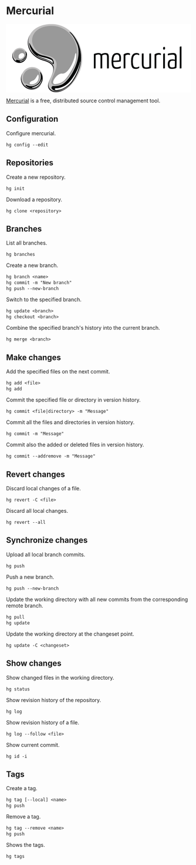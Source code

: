 # Mercurial

<p align="center"><img align="center" src="mercurial.png"></p>

[Mercurial](https://www.mercurial-scm.org/) is a free, distributed source control management tool.

## Configuration

Configure mercurial.
```
hg config --edit
```

## Repositories

Create a new repository.
```
hg init
```

Download a repository.
```
hg clone <repository>
```

## Branches

List all branches.
```
hg branches
```

Create a new branch.
```
hg branch <name>
hg commit -m "New branch"
hg push --new-branch
```

Switch to the specified branch.
```
hg update <branch>
hg checkout <branch>
```

Combine the specified branch's history into the current branch.
```
hg merge <branch>
```

## Make changes

Add the specified files on the next commit.
```
hg add <file>
hg add
```

Commit the specified file or directory in version history.
```
hg commit <file|directory> -m "Message"
```

Commit all the files and directories in version history.
```
hg commit -m "Message"
```

Commit also the added or deleted files in version history.
```
hg commit --addremove -m "Message"
```

## Revert changes

Discard local changes of a file.
```
hg revert -C <file>
```

Discard all local changes.
```
hg revert --all
```

## Synchronize changes

Upload all local branch commits.
```
hg push
```

Push a new branch.
```
hg push --new-branch
```

Update the working directory with all new commits from the corresponding remote branch.
```
hg pull
hg update
```

Update the working directory at the changeset point.
```
hg update -C <changeset>
```

## Show changes

Show changed files in the working directory.
```
hg status
```

Show revision history of the repository.
```
hg log
```

Show revision history of a file.
```
hg log --follow <file>
```

Show current commit.
```
hg id -i
```

## Tags

Create a tag.
```
hg tag [--local] <name>
hg push
```

Remove a tag.
```
hg tag --remove <name>
hg push
```

Shows the tags.
```
hg tags
```
